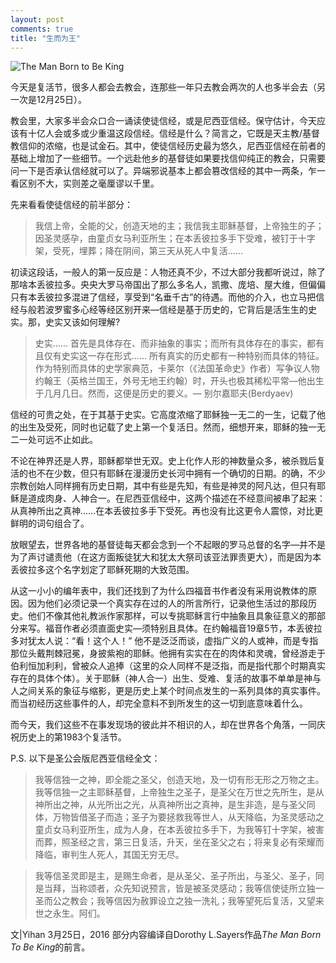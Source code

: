 ```yaml
---
layout: post
comments: true
title: "生而为王"
---
```


![The Man Born to Be King](http://upload-images.jianshu.io/upload_images/19585-88c15099716b50a3.jpg?imageMogr2/auto-orient/strip%7CimageView2/2/w/1240)

今天是复活节，很多人都会去教会，连那些一年只去教会两次的人也多半会去（另一次是12月25日）。

教会里，大家多半会众口合一诵读使徒信经，或是尼西亚信经。保守估计，今天应该有十亿人会或多或少重温这段信经。信经是什么？简言之，它既是天主教/基督教信仰的浓缩，也是试金石。其中，使徒信经历史最为悠久，尼西亚信经在前者的基础上增加了一些细节。一个远赴他乡的基督徒如果要找信仰纯正的教会，只需要问一下是否承认信经就可以了。异端邪说基本上都会篡改信经的其中一两条，乍一看区别不大，实则差之毫厘谬以千里。

先来看看使徒信经的前半部分：

> 我信上帝，全能的父，创造天地的主；我信我主耶稣基督，上帝独生的子；因圣灵感孕，由童贞女马利亚所生；在本丢彼拉多手下受难，被钉于十字架，受死，埋葬；降在阴间，第三天从死人中复活……

初读这段话，一般人的第一反应是：人物还真不少，不过大部分我都听说过，除了那啥本丢彼拉多。央央大罗马帝国出了那么多名人，凯撒、庞培、屋大维，但偏偏只有本丢彼拉多混进了信经，享受到“名垂千古”的待遇。而他的介入，也立马把信经与般若波罗蜜多心经等经区别开来––信经是基于历史的，它背后是活生生的史实。那，史实又该如何理解?

> 史实…… 首先是具体存在、而非抽象的事实；而所有具体存在的事实，都有且仅有史实这一存在形式…… 所有真实的历史都有一种特别而具体的特征。作为特别而具体的史学家典范，卡莱尔（《法国革命史》作者）写争议人物约翰王（英格兰国王，外号无地王约翰）时，开头也极其稀松平常––他出生于几月几日。然而，这便是历史的要义。–– 别尔嘉耶夫(Berdyaev)

信经的可贵之处，在于其基于史实。它高度浓缩了耶稣独一无二的一生，记载了他的出生及受死，同时也记载了史上第一个复活日。然而，细想开来，耶稣的独一无二一处可远不止如此。

不论在神界还是人界，耶稣都举世无双。史上化作人形的神数量众多，被杀戮后复活的也不在少数，但只有耶稣在漫漫历史长河中拥有一个确切的日期。的确，不少宗教创始人同样拥有历史日期，其中有些是先知，有些是神灵的阿凡达，但只有耶稣是道成肉身、人神合一。在尼西亚信经中，这两个描述在不经意间被串了起来：从真神所出之真神……在本丢彼拉多手下受死。再也没有比这更令人震惊，对比更鲜明的词句组合了。

放眼望去，世界各地的基督徒每天都会念到一个不起眼的罗马总督的名字––并不是为了声讨谴责他（在这方面叛徒犹大和犹太大祭司该亚法罪责更大），而是因为本丢彼拉多这个名字划定了耶稣死期的大致范围。

从这一小小的编年表中，我们还找到了为什么四福音书作者没有采用说教体的原因。因为他们必须记录一个真实存在过的人的所言所行，记录他生活过的那段历史。他们不像其他礼教派作家那样，可以专挑耶稣言行中抽象且具象征意义的那部分来写。福音作者必须直面史实––须特别且具体。在约翰福音19章5节，本丢彼拉多对犹太人说：“看！这个人！” 他不是泛泛而谈，虚指广义的人或神，而是专指那位头戴荆棘冠冕，身披紫袍的耶稣。他拥有实实在在的肉体和灵魂，曾经游走于伯利恒加利利，曾被众人追捧（这里的众人同样不是泛指，而是指代那个时期真实存在的具体个体）。关于耶稣（神人合一）出生、受难、复活的故事不单单是神与人之间关系的象征与缩影，更是历史上某个时间点发生的一系列具体的真实事件。而当初经历这些事件的人，却完全意料不到所发生的这一切到底意味着什么。

而今天，我们这些不在事发现场的彼此并不相识的人，却在世界各个角落，一同庆祝历史上的第1983个复活节。

P.S. 以下是圣公会版尼西亚信经全文：
> 我等信独一之神，即全能之圣父，创造天地，及一切有形无形之万物之主。我等信独一之主耶稣基督，上帝独生之圣子，是圣父在万世之先所生，是从神所出之神，从光所出之光，从真神所出之真神，是生非造，是与圣父同体，万物皆借圣子而造；圣子为要拯救我等世人，从天降临，为圣灵感动之童贞女马利亚所生，成为人身，在本丢彼拉多手下，为我等钉十字架，被害而葬，照圣经之言，第三日复活，升天，坐在圣父之右；将来复必有荣耀而降临，审判生人死人，其国无穷无尽。
 
> 我等信圣灵即是主，是赐生命者，是从圣父、圣子所出，与圣父、圣子，同是当拜，当称颂者，众先知说预言，皆是被圣灵感动；我等信使徒所立独一圣而公之教会；我等信因为赦罪设立之独一洗礼；我等望死后复活，又望来世之永生。阿们。 

文|Yihan
3月25日，2016
部分内容编译自Dorothy L.Sayers作品*The Man Born To Be King*的前言。